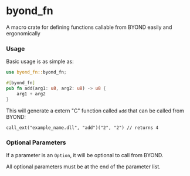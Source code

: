 # byond_fn

<!-- cargo-rdme start -->

A macro crate for defining functions callable from BYOND easily and ergonomically

### Usage

Basic usage is as simple as:
```rust
use byond_fn::byond_fn;

#[byond_fn]
pub fn add(arg1: u8, arg2: u8) -> u8 {
    arg1 + arg2
}
```
This will generate a extern "C" function called `add` that can be called from BYOND:

`call_ext("example_name.dll", "add")("2", "2") // returns 4`


### Optional Parameters

If a parameter is an `Option`, it will be optional to call from BYOND.

All optional parameters must be at the end of the parameter list.

<!-- cargo-rdme end -->
